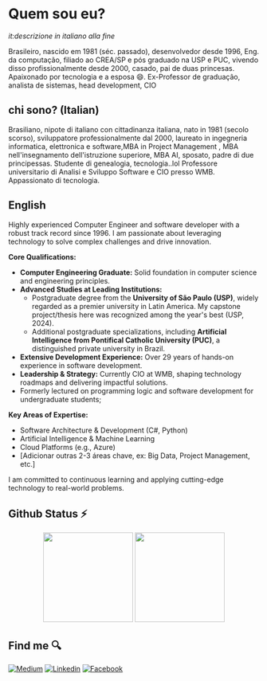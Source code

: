 
# Quem sou eu?
*it:descrizione in italiano alla fine*

Brasileiro, nascido em 1981 (séc. passado), desenvolvedor desde 1996, Eng. da computação, filiado ao CREA/SP e pós graduado na USP e PUC, vivendo disso profissionalmente desde 2000, casado, pai de duas princesas.
Apaixonado por tecnologia e a esposa 😄. Ex-Professor de graduação, analista de sistemas, head development, CIO



## chi sono? (Italian)

Brasiliano, nipote di italiano con cittadinanza italiana, nato in 1981 (secolo scorso), sviluppatore professionalmente dal 2000, laureato in ingegneria informatica, elettronica e software,MBA in Project Management , MBA nell'insegnamento dell'istruzione superiore, MBA AI, sposato, padre di due principessas. Studente di genealogia, tecnologia..lol
Professore universitario di Analisi e Sviluppo Software e CIO presso WMB.
Appassionato di tecnologia.

## English
Highly experienced Computer Engineer and software developer with a robust track record since 1996. I am passionate about leveraging technology to solve complex challenges and drive innovation.

**Core Qualifications:**

* **Computer Engineering Graduate:** Solid foundation in computer science and engineering principles.
* **Advanced Studies at Leading Institutions:**
    * Postgraduate degree from the **University of São Paulo (USP)**, widely regarded as a premier university in Latin America. My capstone project/thesis here was recognized among the year's best (USP, 2024).
    * Additional postgraduate specializations, including **Artificial Intelligence from Pontifical Catholic University (PUC)**, a distinguished private university in Brazil.
* **Extensive Development Experience:** Over 29 years of hands-on experience in software development.
* **Leadership & Strategy:** Currently CIO at WMB, shaping technology roadmaps and delivering impactful solutions.
* Formerly lectured on programming logic and software development for undergraduate students;

**Key Areas of Expertise:**

* Software Architecture & Development (C#, Python)
* Artificial Intelligence & Machine Learning
* Cloud Platforms (e.g., Azure)
* [Adicionar outras 2-3 áreas chave, ex: Big Data, Project Management, etc.]

I am committed to continuous learning and applying cutting-edge technology to real-world problems.




## Github Status ⚡

<p align="center">
  <img height="180em" src="https://github-readme-stats.vercel.app/api?username=dorathoto&show_icons=true&theme=dracula&include_all_commits=true&count_private=true"/>
  <img height="180em" src="https://github-readme-stats.vercel.app/api/top-langs/?username=dorathoto&hide=javascript,html,css&layout=compact&langs_count=16&theme=dracula"/>
</p>


## Find me 🔍

[![Medium](https://img.shields.io/badge/-05122A?logo=medium)](https://medium.com/@leonardostorollidorathoto)
[![Linkedin](https://img.shields.io/badge/-05122A?logo=linkedin)](https://www.linkedin.com/in/leonardo-dorathoto/)
[![Facebook](https://img.shields.io/badge/-05122A?logo=facebook&logoColor=white)](https://facebook.com/dorathoto)
